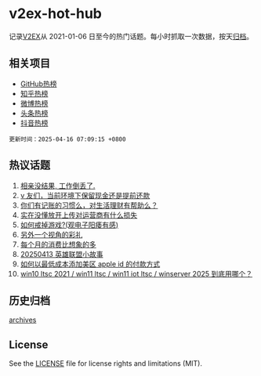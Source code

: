 # v2ex-hot-hub

 记录[V2EX](https://www.v2ex.com/)从 2021-01-06 日至今的热门话题。每小时抓取一次数据，按天[归档](archives)。
 
 ## 相关项目

- [GitHub热榜](https://github.com/snaildev/github-hot-hub)
- [知乎热榜](https://github.com/snaildev/zhihu-hot-hub)
- [微博热榜](https://github.com/snaildev/weibo-hot-hub)
- [头条热榜](https://github.com/snaildev/toutiao-hot-hub)
- [抖音热榜](https://github.com/snaildev/douyin-hot-hub)


 `更新时间：2025-04-16 07:09:15 +0800`

## 热议话题

1. [相亲没结果, 工作倒丢了.](https://www.v2ex.com/t/1125521)
1. [v 友们，当前环境下保留现金还是提前还款](https://www.v2ex.com/t/1125483)
1. [你们有记账的习惯么，对生活理财有帮助么？](https://www.v2ex.com/t/1125507)
1. [实在没懂放开上传对运营商有什么损失](https://www.v2ex.com/t/1125501)
1. [如何戒掉游戏?(观电子阳痿有感)](https://www.v2ex.com/t/1125495)
1. [另外一个视角的彩礼](https://www.v2ex.com/t/1125522)
1. [每个月的消费比想象的多](https://www.v2ex.com/t/1125622)
1. [20250413 英雄联盟小故事](https://www.v2ex.com/t/1125503)
1. [如何以最低成本添加美区 apple id 的付款方式](https://www.v2ex.com/t/1125488)
1. [win10 ltsc 2021 / win11 ltsc / win11 iot ltsc / winserver 2025 到底用哪个？](https://www.v2ex.com/t/1125498)

## 历史归档

[archives](archives)

## License

See the [LICENSE](LICENSE) file for license rights and limitations (MIT).
